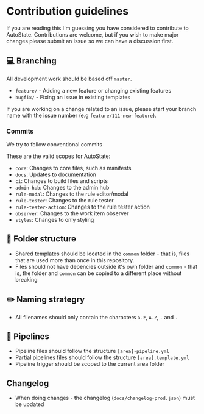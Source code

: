# Contribution guidelines

If you are reading this I'm guessing you have considered to contribute to AutoState. Contributions are welcome, but if you wish to make major changes please submit an issue so we can have a discussion first.

## 💻 Branching

All development work should be based off `master`.

- `feature/` - Adding a new feature or changing existing features
- `bugfix/` - Fixing an issue in existing templates

If you are working on a change related to an issue, please start your branch name with the issue number (e.g `feature/111-new-feature`).

### Commits

We try to follow conventional commits

These are the valid scopes for AutoState:

- `core`: Changes to core files, such as manifests
- `docs`: Updates to documentation
- `ci`: Changes to build files and scripts
- `admin-hub`: Changes to the admin hub
- `rule-modal`: Changes to the rule editor/modal
- `rule-tester`: Changes to the rule tester
- `rule-tester-action`: Changes to the rule tester action
- `observer`: Changes to the work item observer
- `styles`: Changes to only styling

## 📂 Folder structure

- Shared templates should be located in the `common` folder - that is, files that are used more than once in this repository.
- Files should not have depencies outside it's own folder and `common` - that is, the folder and `common` can be copied to a different place without breaking

## ✏️ Naming strategry

- All filenames should only contain the characters `a-z`, `A-Z`, `-` and `.`

## 🚀 Pipelines

- Pipeline files should follow the structure `[area]-pipeline.yml`
- Partial pipelines files should follow the structure `[area].template.yml`
- Pipeline trigger should be scoped to the current area folder

## Changelog

- When doing changes - the changelog (`docs/changelog-prod.json`) must be updated
